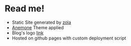 # Read me!
- Static Site generated by [zola](https://github.com/getzola/zola)
- [Anemone](https://github.com/Speyll/anemone) Theme applied
- Blog's logo [link](https://icons8.com)
- Hosted on github pages with custom deployment script
